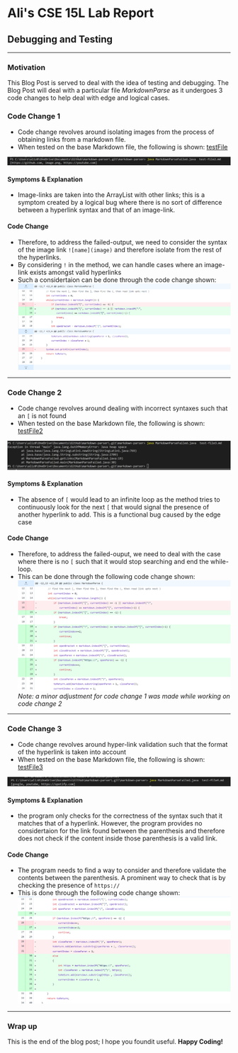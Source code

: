 # Ali's CSE 15L Lab Report
## Debugging and Testing
---
### **Motivation**
This Blog Post is served to deal with the idea of testing and debugging. The Blog Post will deal with a particular file *MarkdownParse* as it undergoes 3 code changes to help deal with edge and logical cases.  

### **Code Change 1**
- Code change revolves around isolating images from the process of obtaining links from a markdown file.
- When tested on the base Markdown file, the following is shown:
[testFile](https://az-2003.github.io/Ali_CSE15L_LabRepo2/test-file2.md)
  
![FailedCase1](Improv11.png)  
#### Symptoms & Explanation
- Image-links are taken into the ArrayList with other links; this is a symptom created by a logical bug where there is no sort of difference between a hyperlink syntax and that of an image-link.

#### Code Change 
- Therefore, to address the failed-output, we need to consider the syntax of the image link ```![name](image)``` and therefore isolate from the rest of the hyperlinks.
- By considering `!` in the method, we can handle cases where an image-link exists amongst valid hyperlinks
- Such a considertaion can be done through the code change shown:  
![Improv](Improv1.png)

---
### **Code Change 2**  
- Code change revolves around dealing with incorrect syntaxes such that an `[` is not found
- When tested on the base Markdown file, the following is shown:
[testFile2](https://az-2003.github.io/Ali_CSE15L_LabRepo2/test-file3.md)
  
![FailedCase2](Improv21.png)   

#### Symptoms & Explanation
- The absence of `[` would lead to an infinite loop as the method tries to continuously look for the next `[` that would signal the presence of another hyperlink to add. This is a functional bug caused by the edge case

#### Code Change 
- Therefore, to address the failed-ouput, we need to deal with the case where there is no `[` such that it would stop searching and end the while-loop.
- This can be done through the following code change shown:  
![Improv2](Improv2.png)
*Note: a minor adjustment for code change 1 was made while working on code change 2*
---
### **Code Change 3**
- Code change revolves around hyper-link validation such that the format of the hyperlink is taken into account
- When tested on the base Markdown file, the following is shown:
[testFile3](https://az-2003.github.io/Ali_CSE15L_LabRepo2/test-file4.md)

![FailedCase3](Improv31.png)

#### Symptoms & Explanation
- the program only checks for the correctness of the syntax such that it matches that of a hyperlink. However, the program provides no considertaion for the link found between the parenthesis and therefore does not check if the content inside those parenthesis is a valid link.

#### Code Change
- The program needs to find a way to consider and therefore validate the contents between the parenthesis. A prominent way to check that is by checking the presence of `https://`
- This is done through the following code change shown:
![Improv3](Improv3.png)
---
### **Wrap up**
This is the end of the blog post; I hope you foundit useful. **Happy Coding!**


